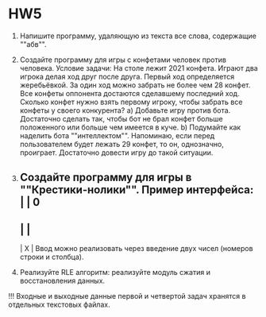 # HW5
1. Напишите программу, удаляющую из текста все слова, содержащие ""абв"".

2. Создайте программу для игры с конфетами человек против человека.
Условие задачи: На столе лежит 2021 конфета. Играют два игрока делая ход друг после друга. Первый ход определяется жеребьёвкой. За один ход можно забрать не более чем 28 конфет. Все конфеты оппонента достаются сделавшему последний ход. Сколько конфет нужно взять первому игроку, чтобы забрать все конфеты у своего конкурента?
a) Добавьте игру против бота. Достаточно сделать так, чтобы бот не брал конфет больше положенного или больше чем имеется в куче.
b) Подумайте как наделить бота ""интеллектом"". Напоминаю, если перед пользователем будет лежать 29 конфет, то он, однозначно, проиграет. Достаточно довести игру до такой ситуации.

3. Создайте программу для игры в ""Крестики-нолики"".
Пример интерфейса:
      |   | 0
   -----------    
      |   |
   -----------
      | X |
Ввод можно реализовать через введение двух чисел (номеров строки и столбца).

4. Реализуйте RLE алгоритм: реализуйте модуль сжатия и восстановления данных.

!!! Входные и выходные данные первой и четвертой задач хранятся в отдельных текстовых файлах.
